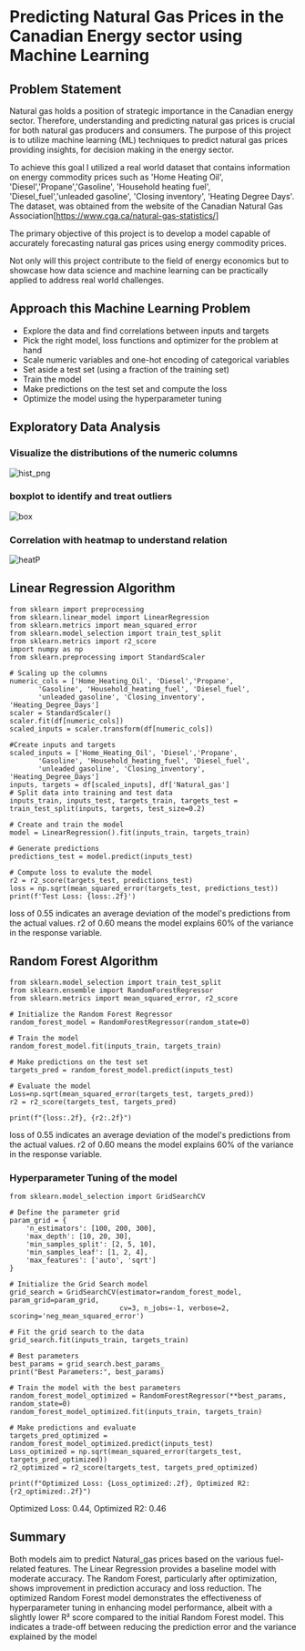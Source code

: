 # Predicting Natural Gas Prices in the Canadian Energy sector using Machine Learning
## Problem Statement
Natural gas holds a position of strategic importance in the Canadian energy sector. Therefore, understanding and predicting natural gas prices is crucial for both natural gas producers and consumers. The purpose of this project is to utilize machine learning (ML) techniques to predict natural gas prices providing insights, for decision making in the energy sector.

To achieve this goal I utilized a real world dataset that contains information on energy commodity prices such as 'Home Heating Oil', 'Diesel','Propane','Gasoline', 'Household heating fuel', 'Diesel_fuel','unleaded gasoline', 'Closing inventory', 'Heating Degree Days'. The dataset, was obtained from the website of the Canadian Natural Gas Association[https://www.cga.ca/natural-gas-statistics/]

The primary objective of this project is to develop a model capable of accurately forecasting natural gas prices using energy commodity prices.

Not only will this project contribute to the field of energy economics but to showcase how data science and machine learning can be practically applied to address real world challenges.

## Approach this Machine Learning Problem
- Explore the data and find correlations between inputs and targets
- Pick the right model, loss functions and optimizer for the problem at hand
- Scale numeric variables and one-hot encoding of categorical variables
- Set aside a test set (using a fraction of the training set)
- Train the model
- Make predictions on the test set and compute the loss
- Optimize the model using the hyperparameter tuning

## Exploratory Data Analysis
### Visualize the distributions of the numeric columns
![hist_png](https://github.com/Fkuukyee/Predicting-Natural-gas-prices/assets/147086232/b875aada-d00b-4381-813f-983569e44c2d)

### boxplot to identify and treat outliers

![box](https://github.com/Fkuukyee/Predicting-Natural-gas-prices/assets/147086232/bcd19504-47f9-4ce5-9fec-77bf71006b9a)

### Correlation with heatmap to understand relation 
![heatP](https://github.com/Fkuukyee/Predicting-Natural-gas-prices/assets/147086232/13a5a0a8-f168-4388-80a9-9e5d31313e97)

## Linear Regression Algorithm
```
from sklearn import preprocessing
from sklearn.linear_model import LinearRegression
from sklearn.metrics import mean_squared_error
from sklearn.model_selection import train_test_split
from sklearn.metrics import r2_score 
import numpy as np
from sklearn.preprocessing import StandardScaler

# Scaling up the columns
numeric_cols = ['Home_Heating_Oil', 'Diesel','Propane',
       'Gasoline', 'Household_heating_fuel', 'Diesel_fuel',
       'unleaded_gasoline', 'Closing_inventory', 'Heating_Degree_Days'] 
scaler = StandardScaler()
scaler.fit(df[numeric_cols])
scaled_inputs = scaler.transform(df[numeric_cols])

#Create inputs and targets
scaled_inputs = ['Home_Heating_Oil', 'Diesel','Propane',
       'Gasoline', 'Household_heating_fuel', 'Diesel_fuel',
       'unleaded_gasoline', 'Closing_inventory', 'Heating_Degree_Days']
inputs, targets = df[scaled_inputs], df['Natural_gas']
# Split data into training and test data
inputs_train, inputs_test, targets_train, targets_test = train_test_split(inputs, targets, test_size=0.2)

# Create and train the model
model = LinearRegression().fit(inputs_train, targets_train)

# Generate predictions 
predictions_test = model.predict(inputs_test)

# Compute loss to evalute the model
r2 = r2_score(targets_test, predictions_test)
loss = np.sqrt(mean_squared_error(targets_test, predictions_test))
print(f'Test Loss: {loss:.2f}')
```
loss of 0.55 indicates an average deviation of the model's predictions from the actual values.
r2 of 0.60 means the model explains 60% of the variance in the response variable.

## Random Forest Algorithm
```
from sklearn.model_selection import train_test_split
from sklearn.ensemble import RandomForestRegressor
from sklearn.metrics import mean_squared_error, r2_score

# Initialize the Random Forest Regressor
random_forest_model = RandomForestRegressor(random_state=0)

# Train the model
random_forest_model.fit(inputs_train, targets_train)

# Make predictions on the test set
targets_pred = random_forest_model.predict(inputs_test)

# Evaluate the model
Loss=np.sqrt(mean_squared_error(targets_test, targets_pred))
r2 = r2_score(targets_test, targets_pred)

print(f"{loss:.2f}, {r2:.2f}")
```
loss of 0.55 indicates an average deviation of the model's predictions from the actual values. r2 of 0.60 means the model explains 60% of the variance in the response variable.

### Hyperparameter Tuning of the model

```
from sklearn.model_selection import GridSearchCV

# Define the parameter grid
param_grid = {
    'n_estimators': [100, 200, 300],
    'max_depth': [10, 20, 30],
    'min_samples_split': [2, 5, 10],
    'min_samples_leaf': [1, 2, 4],
    'max_features': ['auto', 'sqrt']
}

# Initialize the Grid Search model
grid_search = GridSearchCV(estimator=random_forest_model, param_grid=param_grid, 
                           cv=3, n_jobs=-1, verbose=2, scoring='neg_mean_squared_error')

# Fit the grid search to the data
grid_search.fit(inputs_train, targets_train)

# Best parameters
best_params = grid_search.best_params_
print("Best Parameters:", best_params)

# Train the model with the best parameters
random_forest_model_optimized = RandomForestRegressor(**best_params, random_state=0)
random_forest_model_optimized.fit(inputs_train, targets_train)

# Make predictions and evaluate
targets_pred_optimized = random_forest_model_optimized.predict(inputs_test)
Loss_optimized = np.sqrt(mean_squared_error(targets_test, targets_pred_optimized))
r2_optimized = r2_score(targets_test, targets_pred_optimized)

print(f"Optimized Loss: {Loss_optimized:.2f}, Optimized R2: {r2_optimized:.2f}")

```
Optimized Loss: 0.44, Optimized R2: 0.46

## Summary
Both models aim to predict Natural_gas prices based on the various fuel-related features. The Linear Regression provides a baseline model with moderate accuracy. The Random Forest, particularly after optimization, shows improvement in prediction accuracy and loss reduction. The optimized Random Forest model demonstrates the effectiveness of hyperparameter tuning in enhancing model performance, albeit with a slightly lower R² score compared to the initial Random Forest model. This indicates a trade-off between reducing the prediction error and the variance explained by the model

